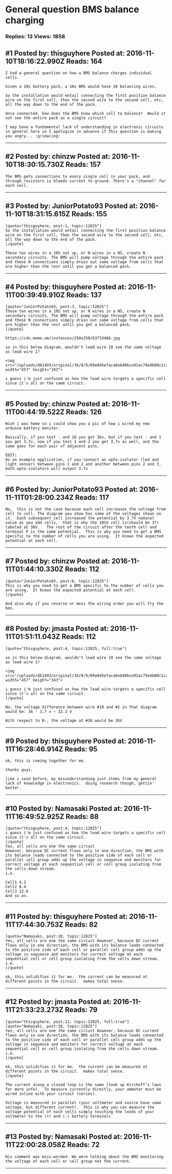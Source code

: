# General question BMS balance charging

### Replies: 13 Views: 1858

## \#1 Posted by: thisguyhere Posted at: 2016-11-10T18:16:22.990Z Reads: 164

```
I had a general question on how a BMS balance charges individual cells.

Given a 10s battery pack, a 10s BMS would have 10 balancing wires.

So the installation would entail connecting the first position balance wire on the first cell, then the second wire to the second cell, etc, all the way down to the end of the pack.

Once connected, how does the BMS know which cell to balance?  Would it not see the entire pack as a single circuit?

I may have a fundamental lack of understanding in electronic circuits in general here so I apologize in advance if this question is making you angry... :grimacing:
```

---
## \#2 Posted by: chinzw Posted at: 2016-11-10T18:30:15.730Z Reads: 157

```
The BMS gets connections to every single cell in your pack, and through resistors is bleeds current to ground. There's a "channel" for each cell.
```

---
## \#3 Posted by: JuniorPotato93 Posted at: 2016-11-10T18:31:15.615Z Reads: 155

```
[quote="thisguyhere, post:1, topic:12825"]
So the installation would entail connecting the first position balance wire on the first cell, then the second wire to the second cell, etc, all the way down to the end of the pack.
[/quote]

These ten wires in a 10S set up, or N wires in a NS, create N secondary circuits. The BMS will pump voltage through the entire pack and these N connections simply drain out some voltage from cells that are higher than the rest until you get a balanced pack.
```

---
## \#4 Posted by: thisguyhere Posted at: 2016-11-11T00:39:49.910Z Reads: 137

```
[quote="JuniorPotato93, post:3, topic:12825"]
These ten wires in a 10S set up, or N wires in a NS, create N secondary circuits. The BMS will pump voltage through the entire pack and these N connections simply drain out some voltage from cells that are higher than the rest until you get a balanced pack.
[/quote]

https://cdn.meme.am/instances/250x250/63733466.jpg

so in this below diagram, wouldn't lead wire 10 see the same voltage as lead wire 1?

<img src="/uploads/db1493/original/3X/8/9/89e045efaca6eb40bce91ac79a4b08c1cad2c8b0.jpg" width="457" height="343">

i guess i'm just confused as how the lead wire targets a specific cell since it's all on the same circuit.
```

---
## \#5 Posted by: chinzw Posted at: 2016-11-11T00:44:19.522Z Reads: 126

```
Wish i was home so i could show you a pic of how i wired my new arduino battery monitor.

Basically, if you test - and 10 you get 36v, but if you test - and 1 you get 3.7v, now if you test 1 and 2 you get 3.7v as well, and the same goes for each pair of adjacent pins.

EDIT:
As an example application, if you connect an opto-isolator (led and light sensor) between pins 1 and 2 and another between pins 2 and 3, both opto-isolators will output 3.7v
```

---
## \#6 Posted by: JuniorPotato93 Posted at: 2016-11-11T01:28:00.234Z Reads: 117

```
No,  this is not the case because each cell increases the voltage from cell to cell. The diagram you show has some of the voltages shown on it.  Each subsequent cell increased the potential by 3.7V nominal value as you add cells,  that is why the 10th cell is(should be 37)  labeled at 36V.   The rest of the circuit after the tenth cell and terminal P is the same potential.  This is why you need to get a BMS specific to the number of cells you are using.  It knows the expected potential at each cell.
```

---
## \#7 Posted by: chinzw Posted at: 2016-11-11T01:44:10.330Z Reads: 112

```
[quote="JuniorPotato93, post:6, topic:12825"]
This is why you need to get a BMS specific to the number of cells you are using.  It knows the expected potential at each cell.
[/quote]

And also why if you reverse or mess the wiring order you will fry the bms.
```

---
## \#8 Posted by: jmasta Posted at: 2016-11-11T01:51:11.043Z Reads: 112

```
[quote="thisguyhere, post:4, topic:12825, full:true"]

so in this below diagram, wouldn't lead wire 10 see the same voltage as lead wire 1?

<img src="/uploads/db1493/original/3X/8/9/89e045efaca6eb40bce91ac79a4b08c1cad2c8b0.jpg" width="457" height="343">

i guess i'm just confused as how the lead wire targets a specific cell since it's all on the same circuit.
[/quote]

No, the voltage difference between wire #10 and #1 in that diagram would be: 36 - 3.7 = ~ 32.3 V

With respect to B-, the voltage at #10 would be 36V
```

---
## \#9 Posted by: thisguyhere Posted at: 2016-11-11T16:28:46.914Z Reads: 95

```
ok, this is coming together for me.

thanks guys.

like i said before, my misunderstanding just stems from my general lack of knowledge in electronics.  doing research though, gettin' better.
```

---
## \#10 Posted by: Namasaki Posted at: 2016-11-11T16:49:52.925Z Reads: 88

```
[quote="thisguyhere, post:4, topic:12825"]
i guess i'm just confused as how the lead wire targets a specific cell since it's all on the same circuit.
[/quote]
Yes, all cells are one the same circuit 
However, because DC current flows only in one direction, the BMS with its balance leads connected to the positive side of each cell or parallel cell group adds up the voltage in sequence and monitors for correct voltage at each sequential cell or cell group isolating from the cells down stream. 
i.e.

Cell1 4.2
Cell2 8.4
Cell3 12.6
And so on.
```

---
## \#11 Posted by: thisguyhere Posted at: 2016-11-11T17:44:30.753Z Reads: 82

```
[quote="Namasaki, post:10, topic:12825"]
Yes, all cells are one the same circuit However, because DC current flows only in one direction, the BMS with its balance leads connected to the positive side of each cell or parallel cell group adds up the voltage in sequence and monitors for correct voltage at each sequential cell or cell group isolating from the cells down stream. i.e.
[/quote]

ok, this solidifies it for me.  the current can be measured at different points in the circuit.  makes total sense.
```

---
## \#12 Posted by: jmasta Posted at: 2016-11-11T21:33:23.273Z Reads: 79

```
[quote="thisguyhere, post:11, topic:12825, full:true"]
[quote="Namasaki, post:10, topic:12825"]
Yes, all cells are one the same circuit However, because DC current flows only in one direction, the BMS with its balance leads connected to the positive side of each cell or parallel cell group adds up the voltage in sequence and monitors for correct voltage at each sequential cell or cell group isolating from the cells down stream. i.e.
[/quote]

ok, this solidifies it for me.  the current can be measured at different points in the circuit.  makes total sense.
[/quote]

The current along a closed loop is the same (look up Kirchoff's laws for more info).  To measure currently directly, your ammeter must be wired inline with your circuit (series).  

Voltage is measured in parallel (your voltmeter and source have same voltage, but different current).  This is why you can measure the voltage potential of each cells simply touching the leads of your voltmeter to the (+) and (-) battery terminals
```

---
## \#13 Posted by: Namasaki Posted at: 2016-11-11T22:00:28.058Z Reads: 72

```
His comment was miss-worded. We were talking about the BMS monitoring the voltage of each cell or cell group not the current.
```

---
